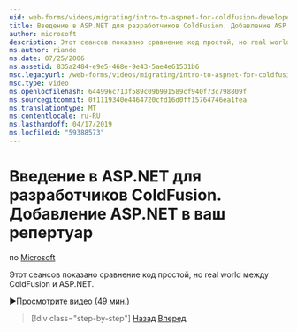 ```yaml
---
uid: web-forms/videos/migrating/intro-to-aspnet-for-coldfusion-developers-adding-aspnet-to-your-repertoire
title: Введение в ASP.NET для разработчиков ColdFusion. Добавление ASP.NET в ваш репертуар | Документация Майкрософт
author: microsoft
description: Этот сеансов показано сравнение код простой, но real world между ColdFusion и ASP.NET.
ms.author: riande
ms.date: 07/25/2006
ms.assetid: 835a2484-e9e5-468e-9e43-5ae4e61531b6
msc.legacyurl: /web-forms/videos/migrating/intro-to-aspnet-for-coldfusion-developers-adding-aspnet-to-your-repertoire
msc.type: video
ms.openlocfilehash: 644996c713f589c09b991589cf940f73c798809f
ms.sourcegitcommit: 0f1119340e4464720cfd16d0ff15764746ea1fea
ms.translationtype: MT
ms.contentlocale: ru-RU
ms.lasthandoff: 04/17/2019
ms.locfileid: "59388573"
---
```

# <a name="intro-to-aspnet-for-coldfusion-developers-adding-aspnet-to-your-repertoire"></a>Введение в ASP.NET для разработчиков ColdFusion. Добавление ASP.NET в ваш репертуар

по [Microsoft](https://github.com/microsoft)

Этот сеансов показано сравнение код простой, но real world между ColdFusion и ASP.NET.

[&#9654;Просмотрите видео (49 мин.)](https://channel9.msdn.com/Blogs/ASP-NET-Site-Videos/intro-to-aspnet-for-coldfusion-developers-adding-aspnet-to-your-repertoire)

> [!div class="step-by-step"]
> [Назад](intro-to-aspnet-for-jsp-developers-building-applications.md)
> [Вперед](introduction-to-aspnet-for-coldfusion-developers-building-an-aspnet-application.md)
